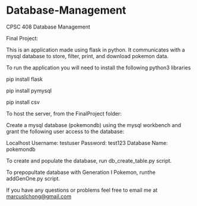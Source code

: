 # Database-Management
CPSC 408 Database Management

Final Project:

This is an application made using flask in python. It communicates with a mysql database to store, filter, print, and download pokemon data.

To run the application you will need to install the following python3 libraries

pip install flask

pip install pymysql

pip install csv

To host the server, from the FinalProject folder:

Create a mysql database (pokemondb) using the mysql workbench and grant the following user access to the database:

Localhost
Username: testuser
Password: test123
Database Name: pokemondb

To create and populate the database, run db_create_table.py script.

To prepopultate database with Generation I Pokemon, runthe addGenOne.py script.

If you have any questions or problems feel free to email me at marcuslchong@gmail.com
